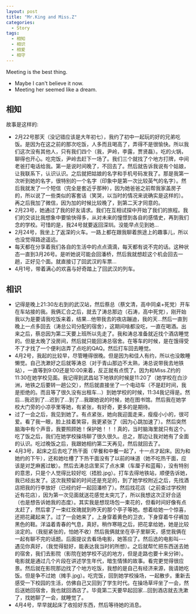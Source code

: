 ```yaml
---
layout: post
title: "Mr.King and Miss.Z"
categories:
  - Story
tags:
  - 相知
  - 相识
  - 相爱
  - 相守
---
```


Meeting is the best thing.

* Maybe I can't believe it now.
* Meeting her seemed like a dream.


## 相知

故事是这样的:

* 2月22号那天（没记错应该是大年初七），我约了初中一起玩的好的兄弟吃饭。是因为在这之前的那次吃饭，人多而且喝高了，弄得不是很愉快。所以我们这次没有其他人，只有我们四个（我，尹岭，李露，贾贤磊）。吃的火锅，聊得也开心。吃完饭，尹岭去赶下一场了。我们三个就找了个地方打牌，中间老爸打电话给我。第一是说时间晚了，不回去了。然后就告诉我说有个姑娘，让我联系下，认识认识。之后就把姑娘的名字和手机号码发我了。那是我第一次听到她的名字，很特别的一个名字（印象中是第一次比较英气的名字）。然后我就发了一个短信（完全是套近乎那种），因为她爸爸之前帮我家盖房子的，所以说了一些类似的客套话（笑哭，以当时的情况来说确实是这样的）。再之后我加了微信，因为加的时候比较晚了，到第二天才同意的。
* 2月23号，她通过了我的好友请求。我们在互相试探中开始了我们的旅程。我们的交谈比我想象中要愉快得多，从对未来的憧憬到各自的感情史，再到我们念的学校。可惜的是，我24号就要返回深圳。没能早点见到她...
* 2月24号，我坐上了返深的火车。一路上都在跟我聊着旅途上的趣事儿，所以也没觉得路途遥远。
* 每天都在分享着我们各自的生活中的点点滴滴，每天都有说不完的话。这种状态一直到3月26号。是听她说可能会回潘桥，然后我就想趁这个机会回去一趟，正好见个面。就直接订了回武汉的车票...
* 4月1号，带着满心的欢喜与好奇踏上了回武汉的列车。


## 相识

* 记得是晚上21:30左右到的武汉站，然后蔡总（蔡文清，高中同桌+死党）开车在车站接的我。我俩汇合之后，就去了涛总那边（石涛，高中死党），刚开始我以为是要请我吃饭来着，结果...他带我去的夜店蹦迪，我的天...然后一直到晚上一点多回去（涛总公司分配的宿舍），这期间啥都没吃，一直在喝酒。出来之后，蔡总因为第二天要上班所以先走了。我和涛总准备就近找个酒店睡觉的。但是太晚了没房间，然后就只能回涛总宿舍。在等车的时候，是在饿得受不了才找了一个便利店弄了点吃的QAQ。然后打车回去睡觉。
* 4月2号，我起的比较早，尽管睡得很晚。但是因为和佳人有约，所以也没敢睡懒觉。自己洗漱好之后就等涛总（对于青山那边不太熟，涛总说带我去地铁站），一直等到9:00还是10:00来着，反正就有点慌了。因为和Miss.Z约的11:30在她学校见面。我记得到武昌站下地铁的时候是11:20了（她学校在白沙洲，地铁之后要转一趟公交），然后就直接坐了一个电动车（不是赶时间，我是拒绝的。而且等了很久没有出租车...）到她学校的时候，11:34我记得是。然后...我迟到了...迟到了...到了...我跟她说的时候，她在图书馆。然后我在她学校大门旁的小凉亭里等她，有紧张，有好奇，更多的是期待。
* 过了一会之后，我见到她了。有点紧张，她向我迎面走来，瘦瘦小小的，很可爱。看了我一眼，脸上挂着笑容，我更紧张了（因为心跳加速了）。然后突然脑海中有个声音，我要照顾她！保护她！！！真的，当时脑海里就只有这个。吃了饭之后，我们在她学校操场聊了很久很久。总之，那边让我对她有了全面的认识。吃过晚饭之后，我跟她相约第二天再见，然后就回去了。
* 4月3号，起床之后去吃了热干面（早餐和中餐一起了，十一点才起床。因为和她约的下午），还和她吐槽了下热干面没有了以前的味道（她不吃热干面，应该是对芝麻酱过敏）。然后去涛总店里买了点水果（车厘子和蓝莓），没有特别的意思，只是个人觉得比较好吃（捂脸.jpg）。打车去得地铁站，顺便告诉她，我已经出发了。这次我预留的时间还是充足的，到了她学校附近之后，先找酒店把我的行李放好（已经约好一起回潘桥了）。然后找花店（之前查过学校附近有花店），因为第一次见面就送花感觉太突兀了，所以我想这次正好合适（也是想告诉她我的态度）。其实我是想现场包一束花的，但看时间好像有点太赶了，然后拿了一束红玫瑰就到昨天的那个亭子等她。想着给她一个惊喜，还把花藏起来了。过了一会她来了，上身穿着黄色的卫衣，下身穿着牛仔裤加黑色的鞋。洋溢着青春的气息，真好。稍作寒暄之后，把花拿给她，她是比较淡定的。（我挺紧张的，怕她不收）然后我俩就坐在亭子里聊天，感觉我俩在一起有聊不完的话题。后面提议去看场电影，她答应了。然后选的电影叫---遇见你真好，（我觉得挺好，能表达我当时的所想）。之后就帮忙把东西送去她的宿舍，我们去影院（影院在她学校不远的地方，但是走路也要十来分钟）。电影就是通过几个片段在讲述学生年代，暗生情愫的故事。看完更觉得很应景。然后就在影院那边找了个地方吃饭，我想的是自己有经济来源，我请她吃饭。但是争不过她（摊手.jpg）。吃完饭，回到她学校操场，一起散步。重新去感受一下校园的生活，仿佛自己又回到了学生时代。在操场草坪坐了一会，然后送她回宿舍，我也就回酒店了。毕竟第二天要早起回家...回到酒店就去洗漱了，找她聊了一会，就睡觉了。
* 4月4号，早早就起床了收拾好东西，然后等待她的消息。
